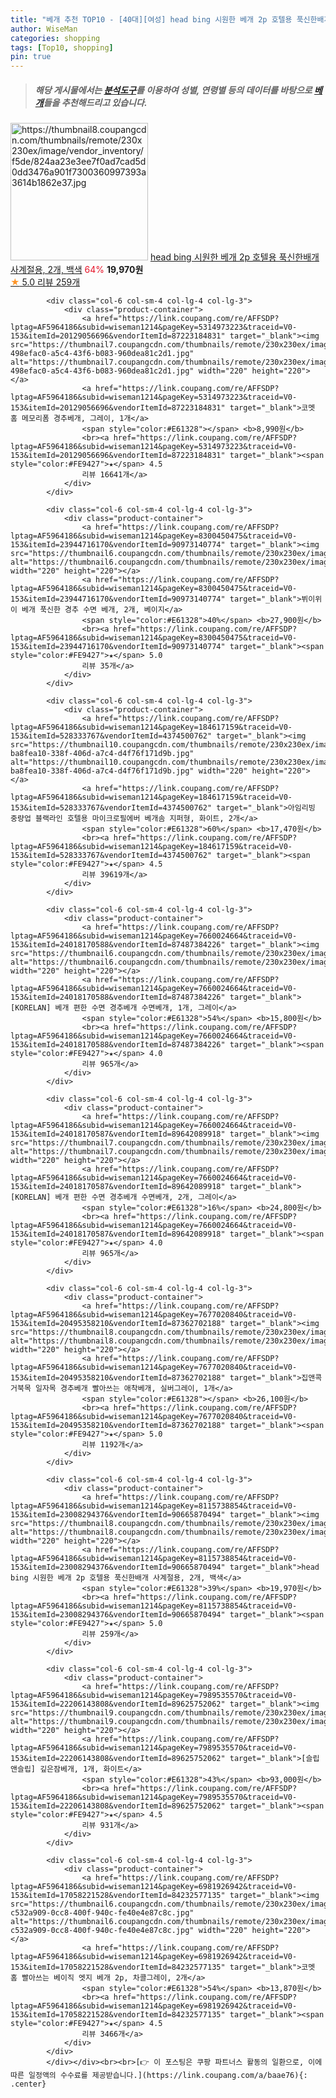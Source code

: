 ```yaml
---
title: "베개 추천 TOP10 - [40대][여성] head bing 시원한 베개 2p 호텔용 푹신한배개 사계절용, 2개, 백색"
author: WiseMan
categories: shopping
tags: [Top10, shopping]
pin: true
---
```


> ##### 해당 게시물에서는 [**분석도구**](https://itemscout.io/)를 이용하여 **성별**, **연령별** 등의 데이터를 바탕으로 [**베개**](https://link.coupang.com/a/baae76)들을 추천해드리고 있습니다.
<div class="container"><div class="row">
            <div class="col-6 col-sm-4 col-lg-4 col-lg-3">
                <div class="product-container">
                    <a href="https://link.coupang.com/re/AFFSDP?lptag=AF5964186&subid=wiseman1214&pageKey=8115738854&traceid=V0-153&itemId=23008294376&vendorItemId=90665870494" target="_blank"><img src="https://thumbnail8.coupangcdn.com/thumbnails/remote/230x230ex/image/vendor_inventory/f5de/824aa23e3ee7f0ad7cad5d0dd3476a901f7300360997393a3614b1862e37.jpg" alt="https://thumbnail8.coupangcdn.com/thumbnails/remote/230x230ex/image/vendor_inventory/f5de/824aa23e3ee7f0ad7cad5d0dd3476a901f7300360997393a3614b1862e37.jpg" width="220" height="220"></a>
                    <a href="https://link.coupang.com/re/AFFSDP?lptag=AF5964186&subid=wiseman1214&pageKey=8115738854&traceid=V0-153&itemId=23008294376&vendorItemId=90665870494" target="_blank">head bing 시원한 베개 2p 호텔용 푹신한배개 사계절용, 2개, 백색</a>
                    <span style="color:#E61328">64%</span> <b>19,970원</b>
                    <br><a href="https://link.coupang.com/re/AFFSDP?lptag=AF5964186&subid=wiseman1214&pageKey=8115738854&traceid=V0-153&itemId=23008294376&vendorItemId=90665870494" target="_blank"><span style="color:#FE9427">★</span> 5.0
                    리뷰 259개</a>
                </div>
            </div>
            
            <div class="col-6 col-sm-4 col-lg-4 col-lg-3">
                <div class="product-container">
                    <a href="https://link.coupang.com/re/AFFSDP?lptag=AF5964186&subid=wiseman1214&pageKey=5314973223&traceid=V0-153&itemId=20129056696&vendorItemId=87223184831" target="_blank"><img src="https://thumbnail7.coupangcdn.com/thumbnails/remote/230x230ex/image/retail/images/624397492515072-498efac0-a5c4-43f6-b083-960dea81c2d1.jpg" alt="https://thumbnail7.coupangcdn.com/thumbnails/remote/230x230ex/image/retail/images/624397492515072-498efac0-a5c4-43f6-b083-960dea81c2d1.jpg" width="220" height="220"></a>
                    <a href="https://link.coupang.com/re/AFFSDP?lptag=AF5964186&subid=wiseman1214&pageKey=5314973223&traceid=V0-153&itemId=20129056696&vendorItemId=87223184831" target="_blank">코멧 홈 메모리폼 경추베개, 그레이, 1개</a>
                    <span style="color:#E61328"></span> <b>8,990원</b>
                    <br><a href="https://link.coupang.com/re/AFFSDP?lptag=AF5964186&subid=wiseman1214&pageKey=5314973223&traceid=V0-153&itemId=20129056696&vendorItemId=87223184831" target="_blank"><span style="color:#FE9427">★</span> 4.5
                    리뷰 16641개</a>
                </div>
            </div>
            
            <div class="col-6 col-sm-4 col-lg-4 col-lg-3">
                <div class="product-container">
                    <a href="https://link.coupang.com/re/AFFSDP?lptag=AF5964186&subid=wiseman1214&pageKey=8300450475&traceid=V0-153&itemId=23944716170&vendorItemId=90973140774" target="_blank"><img src="https://thumbnail6.coupangcdn.com/thumbnails/remote/230x230ex/image/vendor_inventory/1377/889312cf739d8a0e13aa0b4ae3525ae245dc082b8238b30482327c83c776.jpg" alt="https://thumbnail6.coupangcdn.com/thumbnails/remote/230x230ex/image/vendor_inventory/1377/889312cf739d8a0e13aa0b4ae3525ae245dc082b8238b30482327c83c776.jpg" width="220" height="220"></a>
                    <a href="https://link.coupang.com/re/AFFSDP?lptag=AF5964186&subid=wiseman1214&pageKey=8300450475&traceid=V0-153&itemId=23944716170&vendorItemId=90973140774" target="_blank">뷔이위이 베개 푹신한 경추 수면 베개, 2개, 베이지</a>
                    <span style="color:#E61328">40%</span> <b>27,900원</b>
                    <br><a href="https://link.coupang.com/re/AFFSDP?lptag=AF5964186&subid=wiseman1214&pageKey=8300450475&traceid=V0-153&itemId=23944716170&vendorItemId=90973140774" target="_blank"><span style="color:#FE9427">★</span> 5.0
                    리뷰 35개</a>
                </div>
            </div>
            
            <div class="col-6 col-sm-4 col-lg-4 col-lg-3">
                <div class="product-container">
                    <a href="https://link.coupang.com/re/AFFSDP?lptag=AF5964186&subid=wiseman1214&pageKey=184617159&traceid=V0-153&itemId=528333767&vendorItemId=4374500762" target="_blank"><img src="https://thumbnail10.coupangcdn.com/thumbnails/remote/230x230ex/image/retail/images/3753899275254625-ba8fea10-338f-406d-a7c4-d4f76f171d9b.jpg" alt="https://thumbnail10.coupangcdn.com/thumbnails/remote/230x230ex/image/retail/images/3753899275254625-ba8fea10-338f-406d-a7c4-d4f76f171d9b.jpg" width="220" height="220"></a>
                    <a href="https://link.coupang.com/re/AFFSDP?lptag=AF5964186&subid=wiseman1214&pageKey=184617159&traceid=V0-153&itemId=528333767&vendorItemId=4374500762" target="_blank">아임리빙 중량업 블랙라인 호텔용 마이크로필에버 베개솜 지퍼형, 화이트, 2개</a>
                    <span style="color:#E61328">60%</span> <b>17,470원</b>
                    <br><a href="https://link.coupang.com/re/AFFSDP?lptag=AF5964186&subid=wiseman1214&pageKey=184617159&traceid=V0-153&itemId=528333767&vendorItemId=4374500762" target="_blank"><span style="color:#FE9427">★</span> 4.5
                    리뷰 39619개</a>
                </div>
            </div>
            
            <div class="col-6 col-sm-4 col-lg-4 col-lg-3">
                <div class="product-container">
                    <a href="https://link.coupang.com/re/AFFSDP?lptag=AF5964186&subid=wiseman1214&pageKey=7660024664&traceid=V0-153&itemId=24018170588&vendorItemId=87487384226" target="_blank"><img src="https://thumbnail6.coupangcdn.com/thumbnails/remote/230x230ex/image/vendor_inventory/bb5c/e3dfc24d4df48a242016717970f726b97704c5dae4c6adbcbee8731aea0f.jpg" alt="https://thumbnail6.coupangcdn.com/thumbnails/remote/230x230ex/image/vendor_inventory/bb5c/e3dfc24d4df48a242016717970f726b97704c5dae4c6adbcbee8731aea0f.jpg" width="220" height="220"></a>
                    <a href="https://link.coupang.com/re/AFFSDP?lptag=AF5964186&subid=wiseman1214&pageKey=7660024664&traceid=V0-153&itemId=24018170588&vendorItemId=87487384226" target="_blank">[KORELAN] 베개 편한 수면 경추베개 수면베개, 1개, 그레이</a>
                    <span style="color:#E61328">54%</span> <b>15,800원</b>
                    <br><a href="https://link.coupang.com/re/AFFSDP?lptag=AF5964186&subid=wiseman1214&pageKey=7660024664&traceid=V0-153&itemId=24018170588&vendorItemId=87487384226" target="_blank"><span style="color:#FE9427">★</span> 4.0
                    리뷰 965개</a>
                </div>
            </div>
            
            <div class="col-6 col-sm-4 col-lg-4 col-lg-3">
                <div class="product-container">
                    <a href="https://link.coupang.com/re/AFFSDP?lptag=AF5964186&subid=wiseman1214&pageKey=7660024664&traceid=V0-153&itemId=24018170587&vendorItemId=89642089918" target="_blank"><img src="https://thumbnail7.coupangcdn.com/thumbnails/remote/230x230ex/image/vendor_inventory/25dc/198364fe0b49827584f9bfe00af5552f60fcc6b88b4165b5f282e12dda58.jpg" alt="https://thumbnail7.coupangcdn.com/thumbnails/remote/230x230ex/image/vendor_inventory/25dc/198364fe0b49827584f9bfe00af5552f60fcc6b88b4165b5f282e12dda58.jpg" width="220" height="220"></a>
                    <a href="https://link.coupang.com/re/AFFSDP?lptag=AF5964186&subid=wiseman1214&pageKey=7660024664&traceid=V0-153&itemId=24018170587&vendorItemId=89642089918" target="_blank">[KORELAN] 베개 편한 수면 경추베개 수면베개, 2개, 그레이</a>
                    <span style="color:#E61328">16%</span> <b>24,800원</b>
                    <br><a href="https://link.coupang.com/re/AFFSDP?lptag=AF5964186&subid=wiseman1214&pageKey=7660024664&traceid=V0-153&itemId=24018170587&vendorItemId=89642089918" target="_blank"><span style="color:#FE9427">★</span> 4.0
                    리뷰 965개</a>
                </div>
            </div>
            
            <div class="col-6 col-sm-4 col-lg-4 col-lg-3">
                <div class="product-container">
                    <a href="https://link.coupang.com/re/AFFSDP?lptag=AF5964186&subid=wiseman1214&pageKey=7677020840&traceid=V0-153&itemId=20495358210&vendorItemId=87362702188" target="_blank"><img src="https://thumbnail8.coupangcdn.com/thumbnails/remote/230x230ex/image/0820_amir_esrgan_inf80k_batch_0_max3k/df27/50c255431b96ba5a5f8151c567f099e7b7f2abfcd79128a218b8da05c5e9.jpg" alt="https://thumbnail8.coupangcdn.com/thumbnails/remote/230x230ex/image/0820_amir_esrgan_inf80k_batch_0_max3k/df27/50c255431b96ba5a5f8151c567f099e7b7f2abfcd79128a218b8da05c5e9.jpg" width="220" height="220"></a>
                    <a href="https://link.coupang.com/re/AFFSDP?lptag=AF5964186&subid=wiseman1214&pageKey=7677020840&traceid=V0-153&itemId=20495358210&vendorItemId=87362702188" target="_blank">집앤콕 거북목 일자목 경추베개 빨아쓰는 애착베개, 실버그레이, 1개</a>
                    <span style="color:#E61328"></span> <b>26,100원</b>
                    <br><a href="https://link.coupang.com/re/AFFSDP?lptag=AF5964186&subid=wiseman1214&pageKey=7677020840&traceid=V0-153&itemId=20495358210&vendorItemId=87362702188" target="_blank"><span style="color:#FE9427">★</span> 5.0
                    리뷰 1192개</a>
                </div>
            </div>
            
            <div class="col-6 col-sm-4 col-lg-4 col-lg-3">
                <div class="product-container">
                    <a href="https://link.coupang.com/re/AFFSDP?lptag=AF5964186&subid=wiseman1214&pageKey=8115738854&traceid=V0-153&itemId=23008294376&vendorItemId=90665870494" target="_blank"><img src="https://thumbnail8.coupangcdn.com/thumbnails/remote/230x230ex/image/vendor_inventory/f5de/824aa23e3ee7f0ad7cad5d0dd3476a901f7300360997393a3614b1862e37.jpg" alt="https://thumbnail8.coupangcdn.com/thumbnails/remote/230x230ex/image/vendor_inventory/f5de/824aa23e3ee7f0ad7cad5d0dd3476a901f7300360997393a3614b1862e37.jpg" width="220" height="220"></a>
                    <a href="https://link.coupang.com/re/AFFSDP?lptag=AF5964186&subid=wiseman1214&pageKey=8115738854&traceid=V0-153&itemId=23008294376&vendorItemId=90665870494" target="_blank">head bing 시원한 베개 2p 호텔용 푹신한배개 사계절용, 2개, 백색</a>
                    <span style="color:#E61328">39%</span> <b>19,970원</b>
                    <br><a href="https://link.coupang.com/re/AFFSDP?lptag=AF5964186&subid=wiseman1214&pageKey=8115738854&traceid=V0-153&itemId=23008294376&vendorItemId=90665870494" target="_blank"><span style="color:#FE9427">★</span> 5.0
                    리뷰 259개</a>
                </div>
            </div>
            
            <div class="col-6 col-sm-4 col-lg-4 col-lg-3">
                <div class="product-container">
                    <a href="https://link.coupang.com/re/AFFSDP?lptag=AF5964186&subid=wiseman1214&pageKey=7989535570&traceid=V0-153&itemId=22206143808&vendorItemId=89625752062" target="_blank"><img src="https://thumbnail9.coupangcdn.com/thumbnails/remote/230x230ex/image/vendor_inventory/49d9/d1c3d04628a28bc25b74bf8f5ac0fee7af675cda8310dfe898090cfeb21a.jpg" alt="https://thumbnail9.coupangcdn.com/thumbnails/remote/230x230ex/image/vendor_inventory/49d9/d1c3d04628a28bc25b74bf8f5ac0fee7af675cda8310dfe898090cfeb21a.jpg" width="220" height="220"></a>
                    <a href="https://link.coupang.com/re/AFFSDP?lptag=AF5964186&subid=wiseman1214&pageKey=7989535570&traceid=V0-153&itemId=22206143808&vendorItemId=89625752062" target="_blank">[슬립앤슬립] 깊은잠베개, 1개, 화이트</a>
                    <span style="color:#E61328">43%</span> <b>93,000원</b>
                    <br><a href="https://link.coupang.com/re/AFFSDP?lptag=AF5964186&subid=wiseman1214&pageKey=7989535570&traceid=V0-153&itemId=22206143808&vendorItemId=89625752062" target="_blank"><span style="color:#FE9427">★</span> 4.5
                    리뷰 931개</a>
                </div>
            </div>
            
            <div class="col-6 col-sm-4 col-lg-4 col-lg-3">
                <div class="product-container">
                    <a href="https://link.coupang.com/re/AFFSDP?lptag=AF5964186&subid=wiseman1214&pageKey=6981926942&traceid=V0-153&itemId=17058221528&vendorItemId=84232577135" target="_blank"><img src="https://thumbnail6.coupangcdn.com/thumbnails/remote/230x230ex/image/retail/images/2021083757364982-c532a909-0cc8-400f-940c-fe40e4e87c8c.jpg" alt="https://thumbnail6.coupangcdn.com/thumbnails/remote/230x230ex/image/retail/images/2021083757364982-c532a909-0cc8-400f-940c-fe40e4e87c8c.jpg" width="220" height="220"></a>
                    <a href="https://link.coupang.com/re/AFFSDP?lptag=AF5964186&subid=wiseman1214&pageKey=6981926942&traceid=V0-153&itemId=17058221528&vendorItemId=84232577135" target="_blank">코멧 홈 빨아쓰는 베이직 엣지 베개 2p, 차콜그레이, 2개</a>
                    <span style="color:#E61328">54%</span> <b>13,870원</b>
                    <br><a href="https://link.coupang.com/re/AFFSDP?lptag=AF5964186&subid=wiseman1214&pageKey=6981926942&traceid=V0-153&itemId=17058221528&vendorItemId=84232577135" target="_blank"><span style="color:#FE9427">★</span> 4.5
                    리뷰 3466개</a>
                </div>
            </div>
            </div></div><br><br>[👉 이 포스팅은 쿠팡 파트너스 활동의 일환으로, 이에 따른 일정액의 수수료를 제공받습니다.](https://link.coupang.com/a/baae76){: .center}